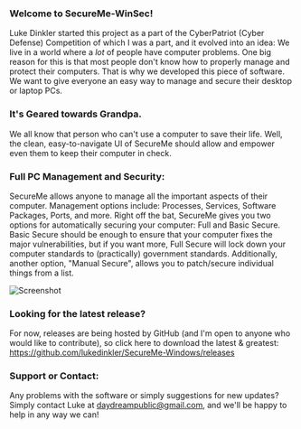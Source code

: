 ### Welcome to SecureMe-WinSec!
Luke Dinkler started this project as a part of the CyberPatriot (Cyber Defense) Competition of which I was a part, and it evolved into an idea: We live in a world where a _lot_ of people have computer problems. One big reason for this is that most people don't know how to properly manage and protect their computers. That is why we developed this piece of software. We want to give everyone an easy way to manage and secure their desktop or laptop PCs.

### It's Geared towards Grandpa.
We all know that person who can't use a computer to save their life. Well, the clean, easy-to-navigate UI of SecureMe should allow and empower even them to keep their computer in check.

### Full PC Management and Security:
SecureMe allows anyone to manage all the important aspects of their computer. Management options include: Processes, Services, Software Packages, Ports, and more. Right off the bat, SecureMe gives you two options for automatically securing your computer: Full and Basic Secure. Basic Secure should be enough to ensure that your computer fixes the major vulnerabilities, but if you want more, Full Secure will lock down your computer standards to (practically) government standards. Additionally, another option, "Manual Secure", allows you to patch/secure individual things from a list.

![Screenshot](https://cloud.githubusercontent.com/assets/11169798/19939116/09b5db88-a0fe-11e6-9e20-68a7fa6c4202.PNG)

### Looking for the latest release?
For now, releases are being hosted by GitHub (and I'm open to anyone who would like to contribute), so click here to download the latest & greatest: https://github.com/lukedinkler/SecureMe-Windows/releases

### Support or Contact:
Any problems with the software or simply suggestions for new updates? Simply contact Luke at daydreampublic@gmail.com, and we'll be happy to help in any way we can!
